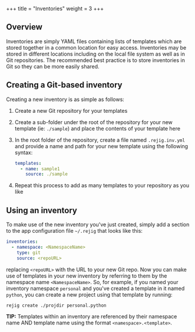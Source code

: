 +++
title = "Inventories"
weight = 3
+++

## Overview

Inventories are simply YAML files containing lists of templates which are stored together in a common location for easy access. Inventories may be stored in different locations including on the local file system as well as in Git repositories. The recommended best practice is to store inventories in Git so they can be more easily shared. 

## Creating a Git-based inventory

Creating a new inventory is as simple as follows:

1. Create a new Git repository for your templates
2. Create a sub-folder under the root of the repository for your new template (ie: `./sample`) and place the contents of your template here
3. In the root folder of the repository, create a file named `.rejig.inv.yml` and provide a name and path for your new template using the following syntax:

    ```yaml
    templates:
      - name: sample1
        source: ./sample
    ```

4. Repeat this process to add as many templates to your repository as you like

## Using an inventory

To make use of the new inventory you've just created, simply add a section to the app configuration file `~/.rejig` that looks like this: 

```yaml
inventories:
  - namespace: <NamespaceName>
    type: git
    source: <repoURL>
```

replacing `<repoURL>` with the URL to your new Git repo. Now you can make use of templates in your new inventory by referring to them by the namespace name `<NamespaceName>`. So, for example, if you named your inventory namespace `personal` and you've created a template in it named `python`, you can create a new project using that template by running: 

```shell
rejig create ./projdir personal.python
```

**TIP:** Templates within an inventory are referenced by their namespace name AND template name using the format `<namespace>.<template>`.